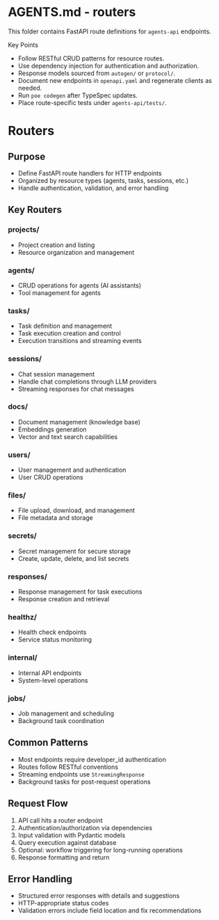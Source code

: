 # AGENTS.md - routers

This folder contains FastAPI route definitions for `agents-api` endpoints.

Key Points
- Follow RESTful CRUD patterns for resource routes.
- Use dependency injection for authentication and authorization.
- Response models sourced from `autogen/` or `protocol/`.
- Document new endpoints in `openapi.yaml` and regenerate clients as needed.
- Run `poe codegen` after TypeSpec updates.
- Place route-specific tests under `agents-api/tests/`.

# Routers

## Purpose
- Define FastAPI route handlers for HTTP endpoints
- Organized by resource types (agents, tasks, sessions, etc.)
- Handle authentication, validation, and error handling

## Key Routers

### projects/
- Project creation and listing
- Resource organization and management

### agents/
- CRUD operations for agents (AI assistants)
- Tool management for agents

### tasks/
- Task definition and management
- Task execution creation and control
- Execution transitions and streaming events

### sessions/
- Chat session management
- Handle chat completions through LLM providers
- Streaming responses for chat messages

### docs/
- Document management (knowledge base)
- Embeddings generation
- Vector and text search capabilities

### users/
- User management and authentication
- User CRUD operations

### files/
- File upload, download, and management
- File metadata and storage

### secrets/
- Secret management for secure storage
- Create, update, delete, and list secrets

### responses/
- Response management for task executions
- Response creation and retrieval

### healthz/
- Health check endpoints
- Service status monitoring

### internal/
- Internal API endpoints
- System-level operations

### jobs/
- Job management and scheduling
- Background task coordination

## Common Patterns
- Most endpoints require developer_id authentication
- Routes follow RESTful conventions
- Streaming endpoints use `StreamingResponse`
- Background tasks for post-request operations

## Request Flow
1. API call hits a router endpoint
2. Authentication/authorization via dependencies
3. Input validation with Pydantic models
4. Query execution against database
5. Optional: workflow triggering for long-running operations
6. Response formatting and return

## Error Handling
- Structured error responses with details and suggestions
- HTTP-appropriate status codes
- Validation errors include field location and fix recommendations
